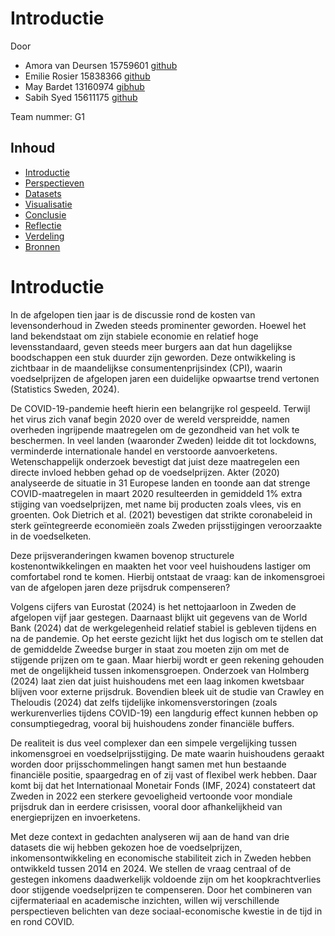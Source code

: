 # Introductie

Door <br>
- Amora van Deursen 15759601 [github](https://github.com/moratje111)
- Emilie Rosier 15838366 [github](https://github.com/emilierosier)
- May Bardet 13160974 [gibhub](https://github.com/MayBardet)
- Sabih Syed 15611175 [github](https://github.com/prox05/)

Team nummer: G1

## Inhoud
- [Introductie]('Introductie.md')
- [Perspectieven]('Perspectieven.md')
- [Datasets]('Datasets.ipynb')
- [Visualisatie]('Visualisatie.ipynb')
- [Conclusie]('Conclusie.md')
- [Reflectie]('Reflectie.md')
- [Verdeling]('Verdeling.md')
- [Bronnen]('Bronnen.md')

# Introductie

In de afgelopen tien jaar is de discussie rond de kosten van levensonderhoud in Zweden steeds prominenter geworden. Hoewel het land bekendstaat om zijn stabiele economie en relatief hoge levensstandaard, geven steeds meer burgers aan dat hun dagelijkse boodschappen een stuk duurder zijn geworden. Deze ontwikkeling is zichtbaar in de maandelijkse consumentenprijsindex (CPI), waarin voedselprijzen de afgelopen jaren een duidelijke opwaartse trend vertonen (Statistics Sweden, 2024).

De COVID-19-pandemie heeft hierin een belangrijke rol gespeeld. Terwijl het virus zich vanaf begin 2020 over de wereld verspreidde, namen overheden ingrijpende maatregelen om de gezondheid van het volk te beschermen. In veel landen (waaronder Zweden) leidde dit tot lockdowns, verminderde internationale handel en verstoorde aanvoerketens. Wetenschappelijk onderzoek bevestigt dat juist deze maatregelen een directe invloed hebben gehad op de voedselprijzen. Akter (2020) analyseerde de situatie in 31 Europese landen en toonde aan dat strenge COVID-maatregelen in maart 2020 resulteerden in gemiddeld 1% extra stijging van voedselprijzen, met name bij producten zoals vlees, vis en groenten. Ook Dietrich et al. (2021) bevestigen dat strikte coronabeleid in sterk geïntegreerde economieën zoals Zweden prijsstijgingen veroorzaakte in de voedselketen.

Deze prijsveranderingen kwamen bovenop structurele kostenontwikkelingen en maakten het voor veel huishoudens lastiger om comfortabel rond te komen. Hierbij ontstaat de vraag: kan de inkomensgroei van de afgelopen jaren deze prijsdruk compenseren?

Volgens cijfers van Eurostat (2024) is het nettojaarloon in Zweden de afgelopen vijf jaar gestegen. Daarnaast blijkt uit gegevens van de World Bank (2024) dat de werkgelegenheid relatief stabiel is gebleven tijdens en na de pandemie. Op het eerste gezicht lijkt het dus logisch om te stellen dat de gemiddelde Zweedse burger in staat zou moeten zijn om met de stijgende prijzen om te gaan. Maar hierbij wordt er geen rekening gehouden met de ongelijkheid tussen inkomensgroepen. Onderzoek van Holmberg (2024) laat zien dat juist huishoudens met een laag inkomen kwetsbaar blijven voor externe prijsdruk. Bovendien bleek uit de studie van Crawley en Theloudis (2024) dat zelfs tijdelijke inkomensverstoringen (zoals werkurenverlies tijdens COVID-19) een langdurig effect kunnen hebben op consumptiegedrag, vooral bij huishoudens zonder financiële buffers.

De realiteit is dus veel complexer dan een simpele vergelijking tussen inkomensgroei en voedselprijsstijging. De mate waarin huishoudens geraakt worden door prijsschommelingen hangt samen met hun bestaande financiële positie, spaargedrag en of zij vast of flexibel werk hebben. Daar komt bij dat het Internationaal Monetair Fonds (IMF, 2024) constateert dat Zweden in 2022 een sterkere gevoeligheid vertoonde voor mondiale prijsdruk dan in eerdere crisissen, vooral door afhankelijkheid van energieprijzen en invoerketens.

Met deze context in gedachten analyseren wij aan de hand van drie datasets die wij hebben gekozen hoe de voedselprijzen, inkomensontwikkeling en economische stabiliteit zich in Zweden hebben ontwikkeld tussen 2014 en 2024. We stellen de vraag centraal of de gestegen inkomens daadwerkelijk voldoende zijn om het koopkrachtverlies door stijgende voedselprijzen te compenseren. Door het combineren van cijfermateriaal en academische inzichten, willen wij verschillende perspectieven belichten van deze sociaal-economische kwestie in de tijd in en rond COVID.

